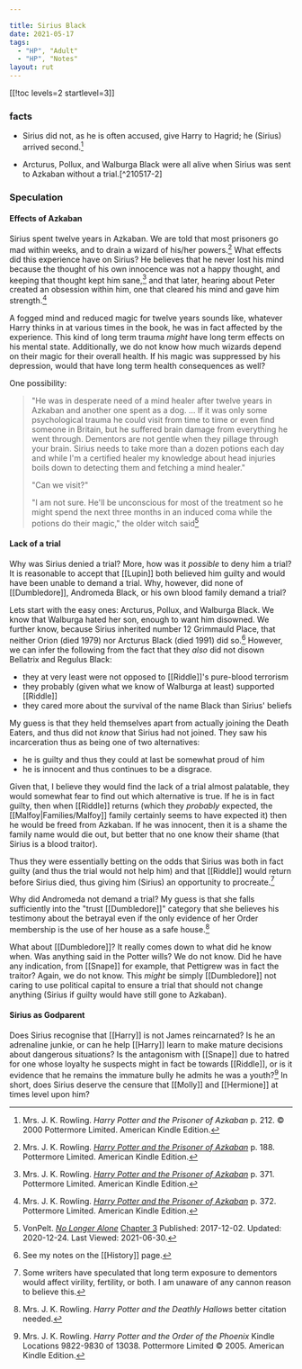 ```yaml
---

title: Sirius Black
date: 2021-05-17
tags:
  - "HP", "Adult"
  - "HP", "Notes"
layout: rut
---
```


[[!toc levels=2 startlevel=3]]

### facts

* Sirius did not, as he is often accused, give Harry to Hagrid; he (Sirius)
  arrived second.[^210517-1]

* Arcturus, Pollux, and Walburga Black were all alive when Sirius was sent to
  Azkaban without a trial.[^210517-2]

[^210517-1]: Mrs. J. K. Rowling. _Harry Potter and the Prisoner of Azkaban_ 
    p. 212. © 2000 Pottermore Limited. American Kindle Edition.

[^2010517-2]: See my notes on the [[History]] page.

### Speculation

#### Effects of Azkaban

Sirius spent twelve years in Azkaban.  We are told that most prisoners go mad
within weeks, and to drain a wizard of his/her powers.[^210630-1]  What effects
did this experience have on Sirius?  He believes that he never lost his mind
because the thought of his own innocence was not a happy thought, and keeping
that thought kept him sane,[^210630-2] and that later, hearing about Peter
created an obsession within him, one that cleared his mind and gave him
strength.[^210630-3]

A fogged mind and reduced magic for twelve years sounds like, whatever Harry
thinks in at various times in the book, he was in fact affected by the
experience.  This kind of long term trauma *might* have long term effects on his
mental state.  Additionally, we do not know how much wizards depend on their
magic for their overall health.  If his magic was suppressed by his depression,
would that have long term health consequences as well? 

One possibility:
> "He was in desperate need of a mind healer after twelve years in Azkaban and
> another one spent as a dog. … If it was only some psychological trauma he
> could visit from time to time or even find someone in Britain, but he suffered
> brain damage from everything he went through. Dementors are not gentle when
> they pillage through your brain. Sirius needs to take more than a dozen
> potions each day and while I'm a certified healer my knowledge about head
> injuries boils down to detecting them and fetching a mind healer."
> 
> "Can we visit?"
> 
> "I am not sure. He'll be unconscious for most of the treatment so he might
> spend the next three months in an induced coma while the potions do their
> magic," the older witch said[^210630-4]

[^210630-4]: VonPelt.
    _[No Longer Alone](https://www.fanfiction.net/s/12745758)_
    [Chapter 3](https://www.fanfiction.net/s/12745758/3/No-Longer-Alone)
    Published: 2017-12-02. Updated: 2020-12-24. Last Viewed: 2021-06-30. 

[^210630-3]: Mrs. J. K. Rowling.
    _[Harry Potter and the Prisoner of Azkaban](https://www.goodreads.com/book/show/5.Harry_Potter_and_the_Prisoner_of_Azkaban)_
    p. 372. Pottermore Limited. American Kindle Edition. 

[^210630-2]: Mrs. J. K. Rowling.
    _[Harry Potter and the Prisoner of Azkaban](https://www.goodreads.com/book/show/5.Harry_Potter_and_the_Prisoner_of_Azkaban)_
    p. 371. Pottermore Limited. American Kindle Edition. 

[^210630-1]: Mrs. J. K. Rowling. 
    _[Harry Potter and the Prisoner of Azkaban](https://www.goodreads.com/book/show/5.Harry_Potter_and_the_Prisoner_of_Azkaban)_
    p. 188. Pottermore Limited. American Kindle Edition. 

#### Lack of a trial

Why was Sirius denied a trial?  More, how was it *possible* to deny him a
trial?  It is reasonable to accept that [[Lupin]] both believed him guilty and
would have been unable to demand a trial.  Why, however, did none of
[[Dumbledore]], Andromeda Black, or his own blood family demand a trial?

Lets start with the easy ones:  Arcturus, Pollux, and Walburga Black.  We know
that Walburga hated her son, enough to want him disowned.  We further know,
because Sirius inherited number 12 Grimmauld Place, that neither Orion (died
1979) nor Arcturus Black (died 1991) did so.[^210517-3]  However, we can infer
the following from the fact that they *also* did not disown Bellatrix and
Regulus Black:
* they at very least were not opposed to [[Riddle]]'s pure-blood terrorism
* they probably (given what we know of Walburga at least) supported [[Riddle]]
* they cared more about the survival of the name Black than Sirius' beliefs

My guess is that they held themselves apart from actually joining the Death
Eaters, and thus did not *know* that Sirius had not joined.  They saw his
incarceration thus as being one of two alternatives:
* he is guilty and thus they could at last be somewhat proud of him
* he is innocent and thus continues to be a disgrace.

Given that, I believe they would find the lack of a trial almost palatable, they
would somewhat fear to find out which alternative is true.  If he is in fact
guilty, then when [[Riddle]] returns (which they *probably* expected, the
[[Malfoy|Families/Malfoy]] family certainly seems to have expected it) then he
would be freed from Azkaban.  If he was innocent, then it is a shame the family
name would die out, but better that no one know their shame (that Sirius is a
blood traitor).  

Thus they were essentially betting on the odds that Sirius was both in fact
guilty (and thus the trial would not help him) and that [[Riddle]] would return
before Sirius died, thus giving him (Sirius) an opportunity to
procreate.[^210517-4]

Why did Andromeda not demand a trial?  My guess is that she falls sufficiently
into the "trust [[Dumbledore]]" category that she believes his testimony about the
betrayal even if the only evidence of her Order membership is the use of her
house as a safe house.[^210517-5]

What about [[Dumbledore]]?  It really comes down to what did he know when.  Was
anything said in the Potter wills?  We do not know. Did he have any indication,
from [[Snape]] for example, that Pettigrew was in fact the traitor?  Again, we do
not know.  This *might* be simply [[Dumbledore]] not caring to use political capital
to ensure a trial that should not change anything (Sirius if guilty would have
still gone to Azkaban). 

[^210517-3]: See my notes on the [[History]] page.

[^210517-4]: Some writers have speculated that long term exposure to dementors
    would affect virility, fertility, or both.   I am unaware of any cannon
    reason to believe this.

[^210517-5]: Mrs. J. K. Rowling. _Harry Potter and the Deathly Hallows_
    better citation needed. 

#### Sirius as Godparent

Does Sirius recognise that [[Harry]] is not James reincarnated?  Is he an adrenaline
junkie, or can he help [[Harry]] learn to make mature decisions about dangerous
situations?  Is the antagonism with [[Snape]] due to hatred for one whose
loyalty he suspects might in fact be towards [[Riddle]], or is it evidence that
he remains the immature bully he admits he was a youth?[^210519-11]  In short,
does Sirius deserve the censure that [[Molly]] and [[Hermione]] at times level
upon him?

[^210519-11]: Mrs. J. K. Rowling. 
    _Harry Potter and the Order of the Phoenix_ Kindle Locations 9822-9830 of 13038. 
    Pottermore Limited © 2005. American Kindle Edition. 

